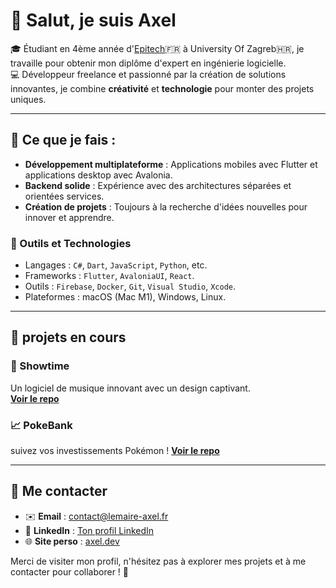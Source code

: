 # 👋 Salut, je suis Axel

🎓 Étudiant en 4ème année d'[Epitech](https://www.epitech.eu)🇫🇷 à University Of Zagreb🇭🇷, je travaille pour obtenir mon diplôme d'expert en ingénierie logicielle.  
💻 Développeur freelance et passionné par la création de solutions innovantes, je combine **créativité** et **technologie** pour monter des projets uniques.

---

## 🚀 Ce que je fais :

- **Développement multiplateforme** : Applications mobiles avec Flutter et applications desktop avec Avalonia.  
- **Backend solide** : Expérience avec des architectures séparées et orientées services.  
- **Création de projets** : Toujours à la recherche d'idées nouvelles pour innover et apprendre.  

### 🔧 Outils et Technologies

- Langages : `C#`, `Dart`, `JavaScript`, `Python`, etc.  
- Frameworks : `Flutter`, `AvaloniaUI`, `React`.  
- Outils : `Firebase`, `Docker`, `Git`, `Visual Studio`, `Xcode`.  
- Plateformes : macOS (Mac M1), Windows, Linux.  

---

## 🌟 projets en cours

### 🎵 Showtime
Un logiciel de musique innovant avec un design captivant.  
**[Voir le repo](https://github.com/ShowTime-Sound-Solution)**  

### 📈 PokeBank
suivez vos investissements Pokémon !
**[Voir le repo](https://github.com/axFury/PokeBank)**

---

## 📝 Me contacter  

- ✉️ **Email** : contact@lemaire-axel.fr  
- 💼 **LinkedIn** : [Ton profil LinkedIn](https://linkedin.com/in/lemaireaxel)  
- 🌐 **Site perso** : [axel.dev](https://lemaire-axel.fr)  

Merci de visiter mon profil, n'hésitez pas à explorer mes projets et à me contacter pour collaborer ! 🚀
